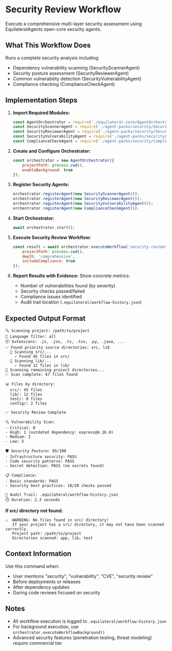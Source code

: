 # Security Review Workflow

Execute a comprehensive multi-layer security assessment using EquilateralAgents open-core security agents.

## What This Workflow Does

Runs a complete security analysis including:
- Dependency vulnerability scanning (SecurityScannerAgent)
- Security posture assessment (SecurityReviewerAgent)
- Common vulnerability detection (SecurityVulnerabilityAgent)
- Compliance checking (ComplianceCheckAgent)

## Implementation Steps

1. **Import Required Modules:**
   ```javascript
   const AgentOrchestrator = require('./equilateral-core/AgentOrchestrator');
   const SecurityScannerAgent = require('./agent-packs/security/SecurityScannerAgent');
   const SecurityReviewerAgent = require('./agent-packs/security/SecurityReviewerAgent');
   const SecurityVulnerabilityAgent = require('./agent-packs/security/SecurityVulnerabilityAgent');
   const ComplianceCheckAgent = require('./agent-packs/security/ComplianceCheckAgent');
   ```

2. **Create and Configure Orchestrator:**
   ```javascript
   const orchestrator = new AgentOrchestrator({
       projectPath: process.cwd(),
       enableBackground: true
   });
   ```

3. **Register Security Agents:**
   ```javascript
   orchestrator.registerAgent(new SecurityScannerAgent());
   orchestrator.registerAgent(new SecurityReviewerAgent());
   orchestrator.registerAgent(new SecurityVulnerabilityAgent());
   orchestrator.registerAgent(new ComplianceCheckAgent());
   ```

4. **Start Orchestrator:**
   ```javascript
   await orchestrator.start();
   ```

5. **Execute Security Review Workflow:**
   ```javascript
   const result = await orchestrator.executeWorkflow('security-review', {
       projectPath: process.cwd(),
       depth: 'comprehensive',
       includeCompliance: true
   });
   ```

6. **Report Results with Evidence:**
   Show concrete metrics:
   - Number of vulnerabilities found (by severity)
   - Security checks passed/failed
   - Compliance issues identified
   - Audit trail location (`.equilateral/workflow-history.json`)

## Expected Output Format

```
🔍 Scanning project: /path/to/project
📝 Language filter: all
📦 Extensions: .js, .jsx, .ts, .tsx, .py, .java, ...
✅ Found priority source directories: src, lib
  📂 Scanning src/...
    ✓ Found 45 files in src/
  📂 Scanning lib/...
    ✓ Found 12 files in lib/
📂 Scanning remaining project directories...
✅ Scan complete: 67 files found

📊 Files by directory:
  src/: 45 files
  lib/: 12 files
  test/: 8 files
  config/: 2 files

✅ Security Review Complete

🔍 Vulnerability Scan:
- Critical: 0
- High: 1 (outdated dependency: express@4.16.0)
- Medium: 2
- Low: 3

🛡️ Security Posture: 85/100
- Infrastructure security: PASS
- Code security patterns: PASS
- Secret detection: PASS (no secrets found)

📋 Compliance:
- Basic standards: PASS
- Security best practices: 18/20 checks passed

💾 Audit Trail: .equilateral/workflow-history.json
⏱️ Duration: 2.3 seconds
```

**If src/ directory not found:**

```
⚠️  WARNING: No files found in src/ directory!
   If your project has a src/ directory, it may not have been scanned correctly.
   Project path: /path/to/project
   Directories scanned: app, lib, test
```

## Context Information

Use this command when:
- User mentions "security", "vulnerability", "CVE", "security review"
- Before deployments or releases
- After dependency updates
- During code reviews focused on security

## Notes

- All workflow execution is logged to `.equilateral/workflow-history.json`
- For background execution, use `orchestrator.executeWorkflowBackground()`
- Advanced security features (penetration testing, threat modeling) require commercial tier
